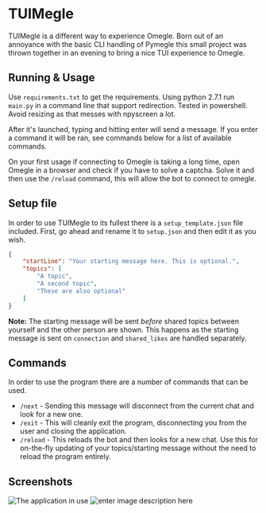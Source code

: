 # TUIMegle
TUIMegle is a different way to experience Omegle. Born out of an annoyance with the basic CLI handling of Pymegle this small project was thrown together in an evening to bring a nice TUI experience to Omegle.

## Running & Usage
Use `requirements.txt` to get the requirements.
Using python 2.7.1 run `main.py` in a command line that support redirection. Tested in powershell. Avoid resizing as that messes with npyscreen a lot.

After it's launched, typing and hitting enter will send a message. If you enter a command it will be ran, see commands below for a list of available commands.

On your first usage if connecting to Omegle is taking a long time, open Omegle in a browser and check if you have to solve a captcha. Solve it and then use the `/reload` command, this will allow the bot to connect to omegle.

## Setup file
In order to use TUIMegle to its fullest there is a `setup_template.json` file included. First, go ahead and rename it to `setup.json` and then edit it as you wish.

```json
{
	"startLine": "Your starting message here. This is optional.",
	"topics": [
		"A topic",
		"A second topic",
		"These are also optional"
	]
}
```

**Note:** The starting message will be sent *before* shared topics between yourself and the other person are shown. This happens as the starting message is sent on `connection` and `shared_likes` are handled separately.

## Commands
In order to use the program there are a number of commands that can be used.

 - `/next` - Sending this message will disconnect from the current chat and look for a new one.
 - `/exit` - This will cleanly exit the program, disconnecting you from the user and closing the application.
 - `/reload` - This reloads the bot and then looks for a new chat. Use this for on-the-fly updating of your topics/starting message without the need to reload the program entirely.

## Screenshots
![The application in use](https://loli.mafuyu.club/a6g3xTSsdo4n0CjRm92YBoA9yyHCMp3S.png)
![enter image description here](https://loli.mafuyu.club/9D1KQoa8upT8JyCNzfYe4VpYIX8IyqvR.png)

